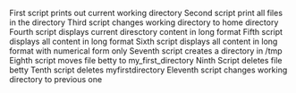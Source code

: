 First script prints out current working directory
Second script print all files in the directory
Third script changes working directory to home directory
Fourth script displays current diresctory content in long format
Fifth script displays all content in long format
Sixth script displays all content in long format with numerical form only
Seventh script creates a directory in /tmp
Eighth script moves file betty to my_first_directory
Ninth Script deletes file betty
Tenth script deletes myfirstdirectory
Eleventh script changes working directory to previous one
